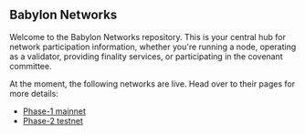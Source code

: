 ## Babylon Networks

Welcome to the Babylon Networks repository. This is your central hub
for network participation information, whether you're running a node,
operating as a validator, providing finality services, or participating
in the covenant committee.

At the moment, the following networks are live.
Head over to their pages for more details:
* [Phase-1 mainnet](./bbn-1)
* [Phase-2 testnet](./bbn-test-5)
